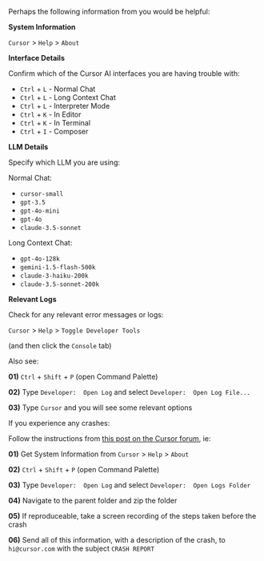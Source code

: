 Perhaps the following information from you would be helpful:

**System Information**

`Cursor` > `Help` > `About`

**Interface Details**

Confirm which of the Cursor AI interfaces you are having trouble with:

 - `Ctrl` + `L` - Normal Chat
 - `Ctrl` + `L` - Long Context Chat
 - `Ctrl` + `L` - Interpreter Mode
 - `Ctrl` + `K` - In Editor 
 - `Ctrl` + `K` - In Terminal
 - `Ctrl` + `I` - Composer    

**LLM Details**

Specify which LLM you are using:  

Normal Chat:  

  - `cursor-small`
  -  `gpt-3.5`
  - `gpt-4o-mini` 
  - `gpt-4o`
  - `claude-3.5-sonnet`  

Long Context Chat:

   - `gpt-4o-128k`
   - `gemini-1.5-flash-500k`
   - `claude-3-haiku-200k`
   - `claude-3.5-sonnet-200k`

**Relevant Logs**

Check for any relevant error messages or logs:  

`Cursor` > `Help` > `Toggle Developer Tools`

 (and then click the `Console` tab)

Also see:  

**01)**  `Ctrl` + `Shift` + `P`  (open Command Palette)  

**02)**  Type `Developer:  Open Log` and select `Developer:  Open Log File...` 

**03)**  Type `Cursor` and you will see some relevant options

If you experience any crashes:

Follow the instructions from [this post on the Cursor forum](https://forum.cursor.com/t/why-is-cursor-crashing/7334), ie:  

**01)**  Get System Information from `Cursor` > `Help` > `About`  

**02)**  `Ctrl` + `Shift` + `P`  (open Command Palette)  

**03)**  Type `Developer:  Open Log` and select `Developer:  Open Logs Folder`

**04)**  Navigate to the parent folder and zip the folder  

**05)**  If reproduceable, take a screen recording of the steps taken before the crash  

**06)**  Send all of this information, with a description of the crash, to `hi@cursor.com` with the subject `CRASH REPORT`  

